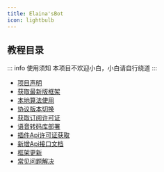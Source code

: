 ```yaml
---
title: Elaina'sBot
icon: lightbulb
---
```


## 教程目录
::: info 使用须知
本项目不欢迎小白，小白请自行绕道
:::
- [项目声明](JC/xmsm.md)
- [获取最新版框架](JC/Getleast.md)
- [本地算法使用](JC/LocalSign.md)
- [协议版本切换](JC/xyqh.md)
- [获取订阅许可证](JC/Getlicence.md)
- [语音转码库部署](JC/ffmpeg.md)
- [插件Api许可证获取](JC//PlugnApiLicence.md)
- [新增Api接口文档](JC/NewApi.md)
- [框架更新](JC/Update.md)
- [常见问题解决](JC/FAQ.md)

